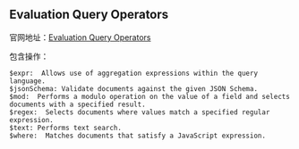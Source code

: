 ## Evaluation Query Operators
官网地址：[Evaluation Query Operators](https://docs.mongodb.com/manual/reference/operator/query-evaluation/)

包含操作：
```
$expr:  Allows use of aggregation expressions within the query language.
$jsonSchema: Validate documents against the given JSON Schema.
$mod:  Performs a modulo operation on the value of a field and selects documents with a specified result.
$regex:  Selects documents where values match a specified regular expression.
$text: Performs text search.
$where:  Matches documents that satisfy a JavaScript expression.
```
